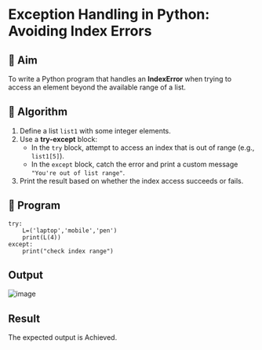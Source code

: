# Exception Handling in Python: Avoiding Index Errors

## 🎯 Aim
To write a Python program that handles an **IndexError** when trying to access an element beyond the available range of a list.

## 🧠 Algorithm
1. Define a list `list1` with some integer elements.
2. Use a **try-except** block:
   - In the `try` block, attempt to access an index that is out of range (e.g., `list1[5]`).
   - In the `except` block, catch the error and print a custom message `"You're out of list range"`.
3. Print the result based on whether the index access succeeds or fails.

## 🧾 Program
```
try:
    L=('laptop','mobile','pen')
    print(L(4))
except:
    print("check index range")
```
## Output
![image](https://github.com/user-attachments/assets/6ed71c33-563b-496c-af20-8c3bbde25694)

## Result
The expected output is Achieved.
